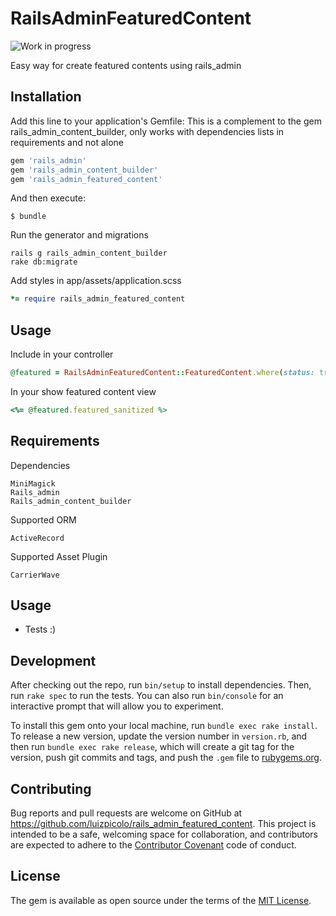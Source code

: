 # RailsAdminFeaturedContent

![Work in progress](http://messages.hellobits.com/warning.svg?message=Work%20in%20progress)

Easy way for create featured contents using rails_admin

## Installation

Add this line to your application's Gemfile:
This is a complement to the gem rails_admin_content_builder, only works with dependencies lists in requirements and not alone

```ruby
gem 'rails_admin'
gem 'rails_admin_content_builder'
gem 'rails_admin_featured_content'
```

And then execute:

    $ bundle

Run the generator and migrations

    rails g rails_admin_content_builder
    rake db:migrate

Add styles in app/assets/application.scss

```ruby
*= require rails_admin_featured_content
```

## Usage

Include in your controller

```ruby
@featured = RailsAdminFeaturedContent::FeaturedContent.where(status: true).first
```

In your show featured content view

```ruby
<%= @featured.featured_sanitized %>
```

## Requirements

Dependencies

    MiniMagick
    Rails_admin
    Rails_admin_content_builder

Supported ORM

    ActiveRecord

Supported Asset Plugin

    CarrierWave


## Usage

 - Tests :)

## Development

After checking out the repo, run `bin/setup` to install dependencies. Then, run `rake spec` to run the tests. You can also run `bin/console` for an interactive prompt that will allow you to experiment.

To install this gem onto your local machine, run `bundle exec rake install`. To release a new version, update the version number in `version.rb`, and then run `bundle exec rake release`, which will create a git tag for the version, push git commits and tags, and push the `.gem` file to [rubygems.org](https://rubygems.org).

## Contributing

Bug reports and pull requests are welcome on GitHub at https://github.com/luizpicolo/rails_admin_featured_content. This project is intended to be a safe, welcoming space for collaboration, and contributors are expected to adhere to the [Contributor Covenant](http://contributor-covenant.org) code of conduct.


## License

The gem is available as open source under the terms of the [MIT License](http://opensource.org/licenses/MIT).
